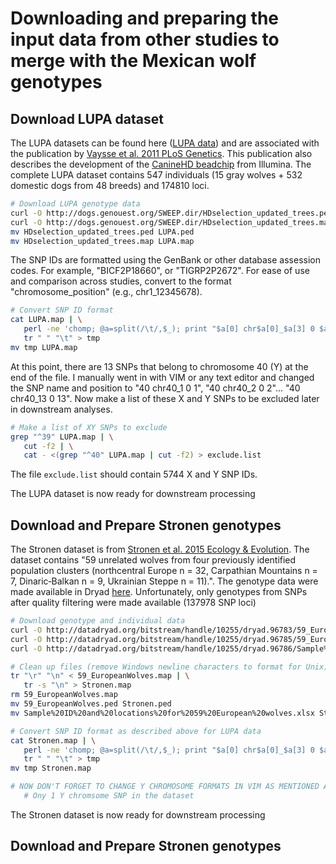 # Downloading and preparing the input data from other studies to merge with the Mexican wolf genotypes

## Download LUPA dataset
The LUPA datasets can be found here ([LUPA data](http://dogs.genouest.org/SWEEP.dir/Supplemental.html)) and are associated with the publication by [Vaysse et al. 2011 PLoS Genetics](http://journals.plos.org/plosgenetics/article?id=10.1371/journal.pgen.1002316).  This publication also describes the development of the [CanineHD beadchip](https://www.illumina.com/products/by-type/microarray-kits/caninehd.html) from Illumina.  The complete LUPA dataset contains 547 individuals (15 gray wolves + 532 domestic dogs from 48 breeds) and 174810 loci.
```bash
# Download LUPA genotype data
curl -O http://dogs.genouest.org/SWEEP.dir/HDselection_updated_trees.ped
curl -O http://dogs.genouest.org/SWEEP.dir/HDselection_updated_trees.map
mv HDselection_updated_trees.ped LUPA.ped
mv HDselection_updated_trees.map LUPA.map
```

The SNP IDs are formatted using the GenBank or other database assession codes.  For example, "BICF2P18660", or "TIGRP2P2672".  For ease of use and comparison across studies, convert to the format "chromosome\_position" (e.g., chr1\_12345678).

```bash
# Convert SNP ID format
cat LUPA.map | \
   perl -ne 'chomp; @a=split(/\t/,$_); print "$a[0] chr$a[0]_$a[3] 0 $a[3]\n"' | \
   tr " " "\t" > tmp
mv tmp LUPA.map
```

At this point, there are 13 SNPs that belong to chromosome 40 (Y) at the end of the file.  I manually went in with VIM or any text editor and changed the SNP name and position to "40 chr40\_1 0 1", "40 chr40\_2 0 2"... "40 chr40\_13 0 13".
Now make a list of these X and Y SNPs to be excluded later in downstream analyses.

```bash
# Make a list of XY SNPs to exclude
grep "^39" LUPA.map | \
   cut -f2 | \
   cat - <(grep "^40" LUPA.map | cut -f2) > exclude.list
```
The file `exclude.list` should contain 5744 X and Y SNP IDs.

The LUPA dataset is now ready for downstream processing

## Download and Prepare Stronen genotypes
The Stronen dataset is from [Stronen et al. 2015 Ecology & Evolution](https://www.ncbi.nlm.nih.gov/pmc/articles/PMC4667828/).  The dataset contains "59 unrelated wolves from four previously identified population clusters (northcentral Europe n = 32, Carpathian Mountains n = 7, Dinaric‐Balkan n = 9, Ukrainian Steppe n = 11).".  The genotype data were made available in Dryad [here](https://dx.doi.org/10.5061/dryad.p6598). Unfortunately, only genotypes from SNPs after quality filtering were made available (137978 SNP loci)

```bash
# Download genotype and individual data
curl -O http://datadryad.org/bitstream/handle/10255/dryad.96783/59_EuropeanWolves.ped
curl -O http://datadryad.org/bitstream/handle/10255/dryad.96785/59_EuropeanWolves.map
curl -O http://datadryad.org/bitstream/handle/10255/dryad.96786/Sample%20ID%20and%20locations%20for%2059%20European%20wolves.xlsx

# Clean up files (remove Windows newline characters to format for Unix)
tr "\r" "\n" < 59_EuropeanWolves.map | \
   tr -s "\n" > Stronen.map
rm 59_EuropeanWolves.map
mv 59_EuropeanWolves.ped Stronen.ped
mv Sample%20ID%20and%20locations%20for%2059%20European%20wolves.xlsx Stronen.samples.xlsx

# Convert SNP ID format as described above for LUPA data
cat Stronen.map | \
   perl -ne 'chomp; @a=split(/\t/,$_); print "$a[0] chr$a[0]_$a[3] 0 $a[3]\n"' | \
   tr " " "\t" > tmp
mv tmp Stronen.map

# NOW DON'T FORGET TO CHANGE Y CHROMOSOME FORMATS IN VIM AS MENTIONED ABOVE!!!!
   # Ony 1 Y chromsome SNP in the dataset
```
The Stronen dataset is now ready for downstream processing

## Download and Prepare Stronen genotypes



